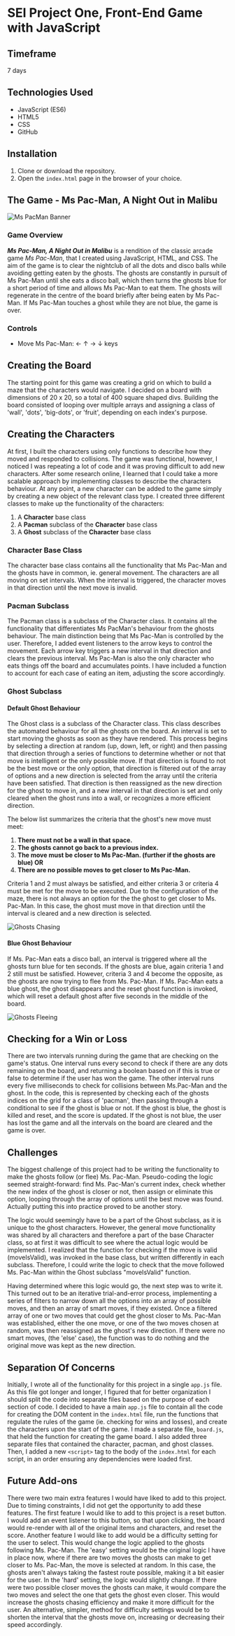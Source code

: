 # SEI Project One, Front-End Game with JavaScript


## Timeframe
7 days

## Technologies Used
* JavaScript (ES6)
* HTML5
* CSS
* GitHub

## Installation
1. Clone or download the repository.
2. Open the `index.html` page in the browser of your choice.

## The Game - Ms Pac-Man, A Night Out in Malibu

![Ms PacMan Banner](https://i.imgur.com/PtNL3yw.png)

### Game Overview
***Ms Pac-Man, A Night Out in Malibu*** is a rendition of the classic arcade game *Ms Pac-Man*,
that I created using JavaScript, HTML, and CSS. The aim of the game is to clear the nightclub of all the dots and disco balls while avoiding getting eaten by the ghosts. The ghosts are constantly in pursuit of Ms Pac-Man until she eats a disco ball, which then turns the ghosts blue for a short period of time and allows Ms Pac-Man to eat them. The ghosts will regenerate in the centre of the board briefly after being eaten by Ms Pac-Man. If Ms Pac-Man touches a ghost while they are not blue, the game is over.

### Controls
* Move Ms Pac-Man:  ←  ↑  →  ↓  keys

## Creating the Board
The starting point for this game was creating a grid on which to build a maze that the characters would navigate. I decided on a board with dimensions of 20 x 20, so a total of 400 square shaped divs. Building the board consisted of looping over multiple arrays and assigning a class of 'wall', 'dots', 'big-dots', or 'fruit', depending on each index's purpose.

## Creating the Characters
At first, I built the characters using only functions to describe how they moved and responded to collisions. The game was functional, however, I noticed I was repeating a lot of code and it was proving difficult to add new characters. After some research online, I learned that I could take a more scalable approach by implementing classes to describe the characters behaviour. At any point, a new character can be added to the game simply by creating a new object of the relevant class type. I created three different classes to make up the functionality of the characters:
1. A **Character** base class
2. A **Pacman** subclass of the **Character** base class
3. A **Ghost** subclass of the **Character** base class

### Character Base Class
The character base class contains all the functionality that Ms Pac-Man and the ghosts have in common, ie. general movement. The characters are all moving on set intervals. When the interval is triggered, the character moves in that direction until the next move is invalid.


### Pacman Subclass
The Pacman class is a subclass of the Character class. It contains all the functionality that differentiates Ms PacMan's behaviour from the ghosts behaviour. The main distinction being that Ms Pac-Man is controlled by the user. Therefore, I added event listeners to the arrow keys to control the movement. Each arrow key triggers a new interval in that direction and clears the previous interval. Ms Pac-Man is also the only character who eats things off the board and accumulates points. I have included a function to account for each case of eating an item, adjusting the score accordingly.


### Ghost Subclass
#### Default Ghost Behaviour
The Ghost class is a subclass of the Character class. This class describes the automated behaviour
for all the ghosts on the board. An interval is set to start moving the ghosts as soon as they have rendered. This process begins by selecting a direction at random (up, down, left, or right) and then passing that direction through a series of functions to determine whether or not that move is intelligent or the only possible move. If that direction is found to not be the best move or the only option, that direction is filtered out of the array of options and a new direction is selected from the array until the criteria have been satisfied. That direction is then reassigned as the new direction for the ghost to move in, and a new interval in that direction is set and only cleared when the ghost runs into a wall, or recognizes a more efficient direction.

The below list summarizes the criteria that the ghost's new move must meet:
1. **There must not be a wall in that space.**
2. **The ghosts cannot go back to a previous index.**
3. **The move must be closer to Ms Pac-Man. (further if the ghosts are blue)
          OR**
4. **There are no possible moves to get closer to Ms Pac-Man.**

Criteria 1 and 2 must always be satisfied, and either criteria 3 or criteria 4 must be met for the move to be executed. Due to the configuration of the maze, there is not always an option for the the ghost to get closer to Ms. Pac-Man. In this case, the ghost must move in that direction until the interval is cleared and a new direction is selected.

![Ghosts Chasing](https://i.imgur.com/SUzJBaM.gif)

#### Blue Ghost Behaviour
If Ms. Pac-Man eats a disco ball, an interval is triggered where all the ghosts turn blue for ten seconds. If the ghosts are blue, again criteria 1 and 2 still must be satisfied. However, criteria 3 and 4 become the opposite, as the ghosts are now trying to flee from Ms. Pac-Man. If Ms. Pac-Man eats a blue ghost, the ghost disappears and the reset ghost function is invoked, which will reset a default ghost after five seconds in the middle of the board.

![Ghosts Fleeing](https://i.imgur.com/IwzMYaE.gif)

## Checking for a Win or Loss
There are two intervals running during the game that are checking on the game's status. One interval runs every second to check if there are any dots remaining on the board, and returning a boolean based on if this is true or false to determine if the user has won the game. The other interval runs every five milliseconds to check for collisions between Ms.Pac-Man and the ghost. In the code, this is represented by checking each of the ghosts indices on the grid for a class of 'pacman', then passing through a conditional to see if the ghost is blue or not. If the ghost is blue, the ghost is killed and reset, and the score is updated. If the ghost is not blue, the user has lost the game and all the intervals on the board are cleared and the game is over.

## Challenges
The biggest challenge of this project had to be writing the functionality to make the ghosts follow (or flee) Ms. Pac-Man. Pseudo-coding the logic seemed straight-forward: find Ms. Pac-Man's current index, check whether the new index of the ghost is closer or not, then assign or eliminate this option, looping through the array of options until the best move was found. Actually putting this into practice proved to be another story.

The logic would seemingly have to be a part of the Ghost subclass, as it is unique to the ghost characters. However, the general move functionality was shared by all characters and therefore a part of the base Character class, so at first it was difficult to see where the actual logic would be implemented. I realized that the function for checking if the move is valid (moveIsValid), was invoked in the base class, but written differently in each subclass. Therefore, I could write the logic to check that the move followed Ms. Pac-Man within the Ghost subclass "moveIsValid" function.

Having determined where this logic would go, the next step was to write it. This turned out to be an iterative trial-and-error process, implementing a series of filters to narrow down all the options into an array of possible moves, and then an array of smart moves, if they existed. Once a filtered array of one or two moves that could get the ghost closer to Ms. Pac-Man was established, either the one move, or one of the two moves chosen at random, was then reassigned as the ghost's new direction. If there were no smart moves, (the 'else' case), the function was to do nothing and the original move was kept as the new direction.

## Separation Of Concerns
Initially, I wrote all of the functionality for this project in a single `app.js` file. As this file got longer and longer, I figured that for better organization I should split the code into separate files based on the purpose of each section of code. I decided to have a main `app.js` file to contain all the code for creating the DOM content in the `index.html` file, run the functions that regulate the rules of the game (ie. checking for wins and losses), and create the characters upon the start of the game. I made a separate file, `board.js`, that held the function for creating the game board. I also added three separate files that contained the character, pacman, and ghost classes. Then, I added a new `<script>` tag to the body of the `index.html` for each script, in an order ensuring any dependencies were loaded first.

## Future Add-ons
There were two main extra features I would have liked to add to this project. Due to timing constraints, I did not get the opportunity to add these features. The first feature I would like to add to this project is a reset button. I would add an event listener to this button, so that upon clicking, the board would re-render with all of the original items and characters, and reset the score. Another feature I would like to add would be a difficulty setting for the user to select. This would change the logic applied to the ghosts following Ms. Pac-Man. The 'easy' setting would be the original logic I have in place now, where if there are two moves the ghosts can make to get closer to Ms. Pac-Man, the move is selected at random. In this case, the ghosts aren't always taking the fastest route possible, making it a bit easier for the user. In the 'hard' setting, the logic would slightly change. If there were two possible closer moves the ghosts can make, it would compare the two moves and select the one that gets the ghost even closer. This would increase the ghosts chasing efficiency and make it more difficult for the user. An alternative, simpler, method for difficulty settings would be to shorten the interval that the ghosts move on, increasing or decreasing their speed accordingly.
